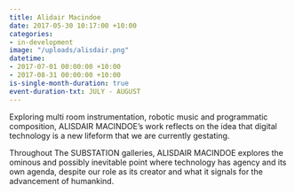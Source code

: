 ```yaml
---
title: Alidair Macindoe
date: 2017-05-30 10:17:00 +10:00
categories:
- in-development
image: "/uploads/alisdair.png"
datetime:
- 2017-07-01 00:00:00 +10:00
- 2017-08-31 00:00:00 +10:00
is-single-month-duration: true
event-duration-txt: JULY - AUGUST
---
```


Exploring multi room instrumentation, robotic music and programmatic composition, ALISDAIR
MACINDOE’s work reflects on the idea that digital technology is a new lifeform that we are currently
gestating.

Throughout The SUBSTATION galleries, ALISDAIR MACINDOE explores the ominous and possibly
inevitable point where technology has agency and its own agenda, despite our role as its creator and what
it signals for the advancement of humankind.